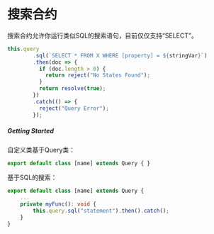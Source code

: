 # 搜索合约

搜索合约允许你运行类似SQL的搜索语句，目前仅仅支持“SELECT”。

```typescript
this.query
        .sql(`SELECT * FROM X WHERE [property] = ${stringVar}`)
        .then(doc => {
          if (doc.length > 0) {
            return reject("No States Found");
          }
          return resolve(true);
        })
        .catch(() => {
          reject("Query Error");
        });
```

##### Getting Started

自定义类基于Query类：

```typescript
export default class [name] extends Query { }
```

基于SQL的搜索： 

```typescript
export default class [name] extends Query {
	...
    private myFunc(): void {
        this.query.sql("statement").then().catch();
    }
}
```
